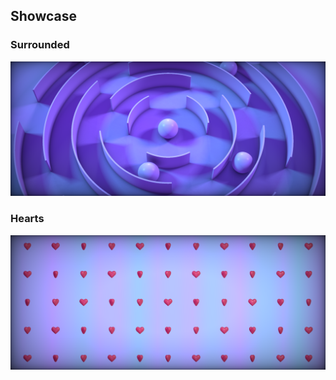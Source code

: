 ## Showcase

### Surrounded
![](assets/images/surrounded.png)

### Hearts
![](assets/images/hearts.png)